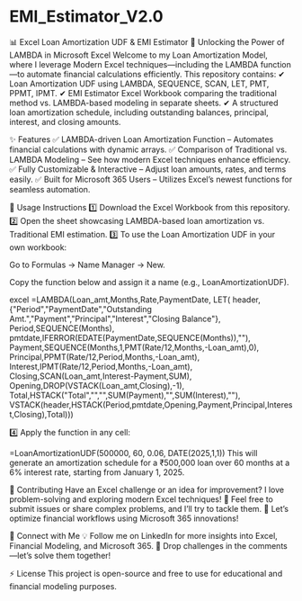 # EMI_Estimator_V2.0

📊 Excel Loan Amortization UDF & EMI Estimator
🚀 Unlocking the Power of LAMBDA in Microsoft Excel
Welcome to my Loan Amortization Model, where I leverage Modern Excel techniques—including the LAMBDA function—to automate financial calculations efficiently. This repository contains: ✔ Loan Amortization UDF using LAMBDA, SEQUENCE, SCAN, LET, PMT, PPMT, IPMT. ✔ EMI Estimator Excel Workbook comparing the traditional method vs. LAMBDA-based modeling in separate sheets. ✔ A structured loan amortization schedule, including outstanding balances, principal, interest, and closing amounts.

✨ Features
✅ LAMBDA-driven Loan Amortization Function – Automates financial calculations with dynamic arrays. ✅ Comparison of Traditional vs. LAMBDA Modeling – See how modern Excel techniques enhance efficiency. ✅ Fully Customizable & Interactive – Adjust loan amounts, rates, and terms easily. ✅ Built for Microsoft 365 Users – Utilizes Excel’s newest functions for seamless automation.

📌 Usage Instructions
1️⃣ Download the Excel Workbook from this repository. 2️⃣ Open the sheet showcasing LAMBDA-based loan amortization vs. Traditional EMI estimation. 3️⃣ To use the Loan Amortization UDF in your own workbook:

Go to Formulas → Name Manager → New.

Copy the function below and assign it a name (e.g., LoanAmortizationUDF).

excel
=LAMBDA(Loan_amt,Months,Rate,PaymentDate,
LET(
header,{"Period","PaymentDate","Outstanding Amt.","Payment","Principal","Interest","Closing Balance"},
Period,SEQUENCE(Months),
pmtdate,IFERROR(EDATE(PaymentDate,SEQUENCE(Months)),""),
Payment,SEQUENCE(Months,1,PMT(Rate/12,Months,-Loan_amt),0),
Principal,PPMT(Rate/12,Period,Months,-Loan_amt),
Interest,IPMT(Rate/12,Period,Months,-Loan_amt),
Closing,SCAN(Loan_amt,Interest-Payment,SUM),
Opening,DROP(VSTACK(Loan_amt,Closing),-1),
Total,HSTACK("Total","","",SUM(Payment),"",SUM(Interest),""),
VSTACK(header,HSTACK(Period,pmtdate,Opening,Payment,Principal,Interest,Closing),Total)))

4️⃣ Apply the function in any cell:

=LoanAmortizationUDF(500000, 60, 0.06, DATE(2025,1,1))
This will generate an amortization schedule for a ₹500,000 loan over 60 months at a 6% interest rate, starting from January 1, 2025.

🚀 Contributing
Have an Excel challenge or an idea for improvement? I love problem-solving and exploring modern Excel techniques! 🔹 Feel free to submit issues or share complex problems, and I’ll try to tackle them. 🔹 Let’s optimize financial workflows using Microsoft 365 innovations!

📢 Connect with Me
💡 Follow me on LinkedIn for more insights into Excel, Financial Modeling, and Microsoft 365. 💬 Drop challenges in the comments—let’s solve them together!

⚡ License
This project is open-source and free to use for educational and financial modeling purposes.
